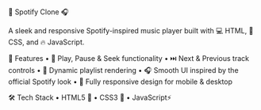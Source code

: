 🎵 Spotify Clone 🎧

A sleek and responsive Spotify-inspired music player built with 💻 HTML, 🎨 CSS, and 🔥 JavaScript.

🚀 Features
	•	🎼 Play, Pause & Seek functionality
	•	⏭️ Next & Previous track controls
	•	📃 Dynamic playlist rendering
	•	🎧 Smooth UI inspired by the official Spotify look
	•	📱 Fully responsive design for mobile & desktop

🛠️ Tech Stack
	•	HTML5 🧱
	•	CSS3 🎨
	•	JavaScript⚡
